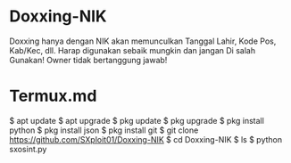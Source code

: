 # Doxxing-NIK
Doxxing hanya dengan NIK akan memunculkan Tanggal Lahir, Kode Pos, Kab/Kec, dll. Harap digunakan sebaik mungkin dan jangan Di salah Gunakan! Owner tidak bertanggung jawab! 

# Termux.md
$ apt update
$ apt upgrade
$ pkg update
$ pkg upgrade
$ pkg install python
$ pkg install json
$ pkg install git
$ git clone https://github.com/SXploit01/Doxxing-NIK
$ cd Doxxing-NIK
$ ls
$ python sxosint.py
